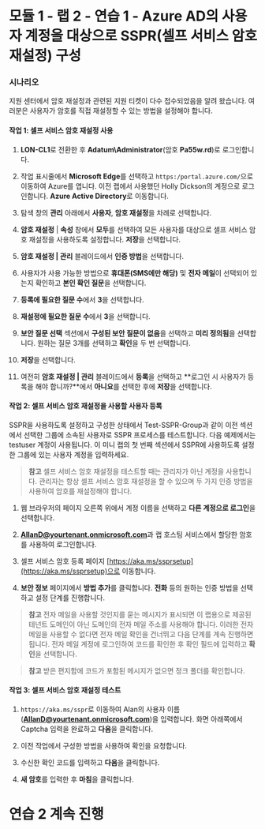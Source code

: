 ﻿# 모듈 1 - 랩 2 - 연습 1 - Azure AD의 사용자 계정을 대상으로 SSPR(셀프 서비스 암호 재설정) 구성


### 시나리오

지원 센터에서 암호 재설정과 관련된 지원 티켓이 다수 접수되었음을 알려 왔습니다. 여러분은 사용자가 암호를 직접 재설정할 수 있는 방법을 설정해야 합니다. 



#### 작업 1: 셀프 서비스 암호 재설정 사용

1.  **LON-CL1**로 전환한 후 **Adatum\\Administrator**(암호 **Pa55w.rd**)로 로그인합니다.

2.  작업 표시줄에서 **Microsoft Edge**를 선택하고 `https:/portal.azure.com/`으로 이동하여 Azure를 엽니다.  이전 랩에서 사용했던 Holly Dickson의 계정으로 로그인합니다. **Azure Active Directory**로 이동합니다.
    

3.  탐색 창의 **관리** 아래에서 **사용자**, **암호 재설정**을 차례로 선택합니다.

4.  **암호 재설정** | **속성** 창에서 **모두**를 선택하여 모든 사용자를 대상으로 셀프 서비스 암호 재설정을 사용하도록 설정합니다. **저장**을 선택합니다.

5.  **암호 재설정 | 관리** 블레이드에서 **인증 방법**을 선택합니다.

6.  사용자가 사용 가능한 방법으로 **휴대폰(SMS에만 해당)** 및
    **전자 메일**이 선택되어 있는지 확인하고 **본인 확인 질문**을 선택합니다.

7.  **등록에 필요한 질문 수**에서 **3**을 선택합니다.

8.  **재설정에 필요한 질문 수**에서 **3**을 선택합니다.

9.  **보안 질문 선택** 섹션에서 **구성된 보안 질문이 없음**을 선택하고 **미리 정의됨**을 선택합니다. 원하는 질문 3개를 선택하고 **확인**을 두 번 선택합니다.

10. **저장**을 선택합니다.

11. 여전히 **암호 재설정 | 관리** 블레이드에서 **등록**을 선택하고 **로그인 시 사용자가 등록을 해야 합니까?**에서 **아니요**를 선택한 후에 **저장**을 선택합니다.

#### 작업 2: 셀프 서비스 암호 재설정을 사용할 사용자 등록

SSPR을 사용하도록 설정하고 구성한 상태에서 Test-SSPR-Group과 같이 이전 섹션에서 선택한 그룹에 소속된 사용자로 SSPR 프로세스를 테스트합니다. 다음 예제에서는 testuser 계정이 사용됩니다. 이 미니 랩의 첫 번째 섹션에서 SSPR에 사용하도록 설정한 그룹에 있는 사용자 계정을 입력하세요.

>**참고**
셀프 서비스 암호 재설정을 테스트할 때는 관리자가 아닌 계정을 사용합니다. 관리자는 항상 셀프 서비스 암호 재설정을 할 수 있으며 두 가지 인증 방법을 사용하여 암호를 재설정해야 합니다.

1.   웹 브라우저의 페이지 오른쪽 위에서 계정 이름을 선택하고 **다른 계정으로 로그인**을 선택합니다. 

2.  **AllanD@yourtenant.onmicrosoft.com**과 랩 호스팅 서비스에서 할당한 암호를 사용하여 로그인합니다.   

1. 셀프 서비스 암호 등록 페이지 [https://aka.ms/ssprsetup](https://aka.ms/ssprsetup)으로 이동합니다.

1. **보안 정보** 페이지에서 **방법 추가**를 클릭합니다. **전화** 등의 원하는 인증 방법을 선택하고 설정 단계를 진행합니다.

>**참고** 
전자 메일을 사용할 것인지를 묻는 메시지가 표시되면 이 랩용으로 제공된 테넌트 도메인이 아닌 도메인의 전자 메일 주소를 사용해야 합니다. 이러한 전자 메일을 사용할 수 없다면 전자 메일 확인을 건너뛰고 다음 단계를 계속 진행하면 됩니다. 전자 메일 계정에 로그인하여 코드를 확인한 후 확인 필드에 입력하고 **확인**을 선택합니다. 
    
>**참고** 
받은 편지함에 코드가 포함된 메시지가 없으면 정크 폴더를 확인합니다.

#### 작업 3: 셀프 서비스 암호 재설정 테스트

1. `https://aka.ms/sspr`로 이동하여 Alan의 사용자 이름(**AllanD@yourtenant.onmicrosoft.com**)을 입력합니다. 화면 아래쪽에서 Captcha 입력을 완료하고 **다음**을 클릭합니다.

1. 이전 작업에서 구성한 방법을 사용하여 확인을 요청합니다.

11. 수신한 확인 코드를 입력하고 **다음**을 클릭합니다.

12. **새 암호**를 입력한 후 **마침**을 클릭합니다.

# 연습 2 계속 진행
